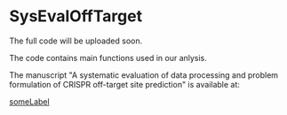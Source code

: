 # SysEvalOffTarget

The full code will be uploaded soon.


The code contains main functions used in our anlysis. 

The manuscript "A systematic evaluation of data processing and problem formulation of CRISPR off-target site prediction" is available at:

[someLabel](https://www.biorxiv.org/content/10.1101/2021.09.30.462534v1)
